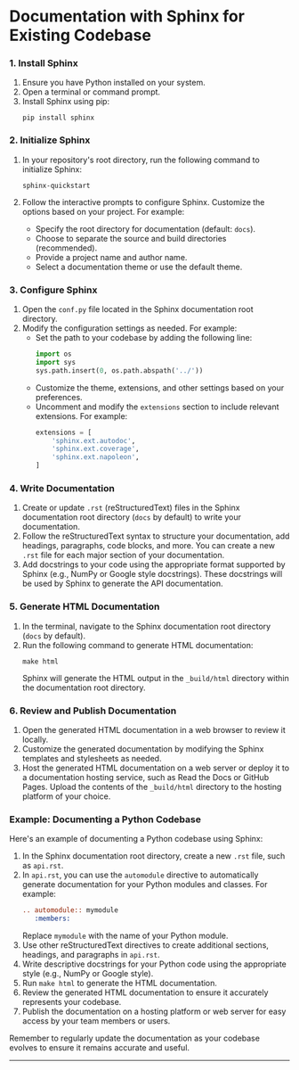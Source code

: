 # Documentation with Sphinx for Existing Codebase

### 1. Install Sphinx

1. Ensure you have Python installed on your system.
2. Open a terminal or command prompt.
3. Install Sphinx using pip:
   ```
   pip install sphinx
   ```

### 2. Initialize Sphinx

1. In your repository's root directory, run the following command to initialize Sphinx:
   ```
   sphinx-quickstart
   ```

2. Follow the interactive prompts to configure Sphinx. Customize the options based on your project. For example:
   - Specify the root directory for documentation (default: `docs`).
   - Choose to separate the source and build directories (recommended).
   - Provide a project name and author name.
   - Select a documentation theme or use the default theme.

### 3. Configure Sphinx

1. Open the `conf.py` file located in the Sphinx documentation root directory.
2. Modify the configuration settings as needed. For example:
   - Set the path to your codebase by adding the following line:
     ```python
     import os
     import sys
     sys.path.insert(0, os.path.abspath('../'))
     ```
   - Customize the theme, extensions, and other settings based on your preferences.
   - Uncomment and modify the `extensions` section to include relevant extensions. For example:
     ```python
     extensions = [
         'sphinx.ext.autodoc',
         'sphinx.ext.coverage',
         'sphinx.ext.napoleon',
     ]
     ```

### 4. Write Documentation

1. Create or update `.rst` (reStructuredText) files in the Sphinx documentation root directory (`docs` by default) to write your documentation.
2. Follow the reStructuredText syntax to structure your documentation, add headings, paragraphs, code blocks, and more. You can create a new `.rst` file for each major section of your documentation.
3. Add docstrings to your code using the appropriate format supported by Sphinx (e.g., NumPy or Google style docstrings). These docstrings will be used by Sphinx to generate the API documentation.

### 5. Generate HTML Documentation

1. In the terminal, navigate to the Sphinx documentation root directory (`docs` by default).
2. Run the following command to generate HTML documentation:
   ```
   make html
   ```
   Sphinx will generate the HTML output in the `_build/html` directory within the documentation root directory.

### 6. Review and Publish Documentation

1. Open the generated HTML documentation in a web browser to review it locally.
2. Customize the generated documentation by modifying the Sphinx templates and stylesheets as needed.
3. Host the generated HTML documentation on a web server or deploy it to a documentation hosting service, such as Read the Docs or GitHub Pages. Upload the contents of the `_build/html` directory to the hosting platform of your choice.

### Example: Documenting a Python Codebase

Here's an example of documenting a Python codebase using Sphinx:

1. In the Sphinx documentation root directory, create a new `.rst` file, such as `api.rst`.
2. In `api.rst`, you can use the `automodule` directive to automatically generate documentation for your Python modules and classes. For example:
   ```rst
   .. automodule:: mymodule
      :members:
   ```
   Replace `mymodule` with the name of your Python module.
3. Use other reStructuredText directives to create additional sections, headings, and paragraphs in `api.rst`.
4. Write descriptive docstrings for your Python code using the appropriate style (e.g., NumPy or Google style).
5. Run `make html` to generate the HTML documentation.
6. Review the generated HTML documentation to ensure it accurately represents your codebase.
7. Publish the documentation on a hosting platform or web server for easy access by your team members or users.

Remember to regularly update the documentation as your codebase evolves to ensure it remains accurate and useful.

---
